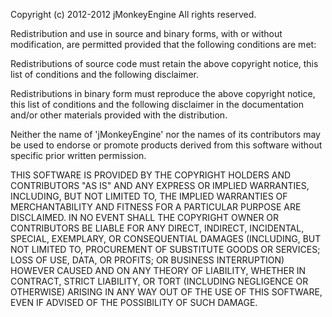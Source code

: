 Copyright (c) 2012-2012 jMonkeyEngine
All rights reserved.

Redistribution and use in source and binary forms, with or without
modification, are permitted provided that the following conditions are
met:
 
  Redistributions of source code must retain the above copyright
  notice, this list of conditions and the following disclaimer.
 
  Redistributions in binary form must reproduce the above copyright
  notice, this list of conditions and the following disclaimer in the
  documentation and/or other materials provided with the distribution.
 
  Neither the name of 'jMonkeyEngine' nor the names of its contributors
  may be used to endorse or promote products derived from this software
  without specific prior written permission.

THIS SOFTWARE IS PROVIDED BY THE COPYRIGHT HOLDERS AND CONTRIBUTORS
"AS IS" AND ANY EXPRESS OR IMPLIED WARRANTIES, INCLUDING, BUT NOT LIMITED
TO, THE IMPLIED WARRANTIES OF MERCHANTABILITY AND FITNESS FOR A PARTICULAR
PURPOSE ARE DISCLAIMED. IN NO EVENT SHALL THE COPYRIGHT OWNER OR
CONTRIBUTORS BE LIABLE FOR ANY DIRECT, INDIRECT, INCIDENTAL, SPECIAL,
EXEMPLARY, OR CONSEQUENTIAL DAMAGES (INCLUDING, BUT NOT LIMITED TO,
PROCUREMENT OF SUBSTITUTE GOODS OR SERVICES; LOSS OF USE, DATA, OR
PROFITS; OR BUSINESS INTERRUPTION) HOWEVER CAUSED AND ON ANY THEORY OF
LIABILITY, WHETHER IN CONTRACT, STRICT LIABILITY, OR TORT (INCLUDING
NEGLIGENCE OR OTHERWISE) ARISING IN ANY WAY OUT OF THE USE OF THIS
SOFTWARE, EVEN IF ADVISED OF THE POSSIBILITY OF SUCH DAMAGE.
